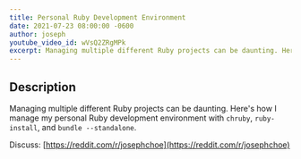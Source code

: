 ```yaml
---
title: Personal Ruby Development Environment
date: 2021-07-23 08:00:00 -0600
author: joseph
youtube_video_id: wVsQ2ZRgMPk
excerpt: Managing multiple different Ruby projects can be daunting. Here's how I manage my personal Ruby development environment with chruby, ruby-install, and bundle --standalone.
---
```


## Description

Managing multiple different Ruby projects can be daunting. Here's how I manage my personal Ruby development environment with `chruby`, `ruby-install`, and `bundle --standalone`.

Discuss: [https://reddit.com/r/josephchoe](https://reddit.com/r/josephchoe)
